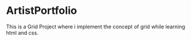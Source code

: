 # ArtistPortfolio
This is a Grid Project where i implement the concept of grid while learning html and css.
